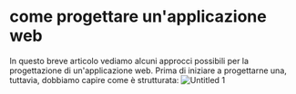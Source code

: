 # come progettare un'applicazione web
In questo breve articolo vediamo alcuni approcci possibili per la progettazione di un'applicazione web. Prima di iniziare a progettarne una, tuttavia,
dobbiamo capire come è strutturata:
![Untitled 1](https://github.com/user-attachments/assets/d9494ffc-dc67-47c7-bebc-519ee4dc1032)
